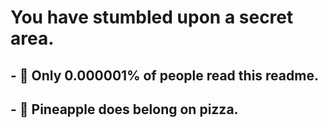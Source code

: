 # You have stumbled upon a secret area.
## - 🚷 Only 0.000001% of people read this readme.
## - 🍍 Pineapple does belong on pizza.

<!---
shir0tetsuo/shir0tetsuo is a ✨ special ✨ repository because its `README.md` (this file) appears on your GitHub profile.
You can click the Preview link to take a look at your changes.
--->
